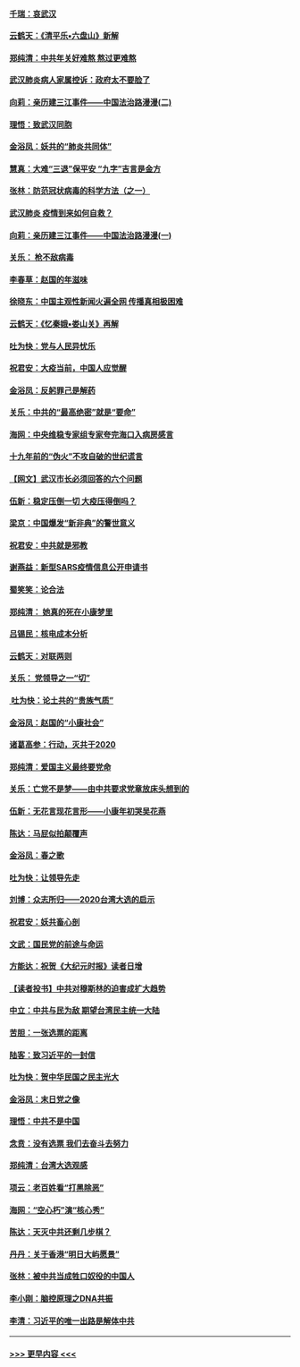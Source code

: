 #### [千瑞：哀武汉](../pages/nsc993/n11833647.md?t=01310844) 
#### [云鹤天：《清平乐▪六盘山》新解](../pages/nsc993/n11833611.md?t=01310844) 
#### [郑纯清：中共年关好难熬 熬过更难熬](../pages/nsc993/n11833489.md?t=01310844) 
#### [武汉肺炎病人家属控诉：政府太不要脸了](../pages/nsc993/n11833205.md?t=01310844) 
#### [向莉：亲历建三江事件——中国法治路漫漫(二)](../pages/nsc993/n11829102.md?t=01310844) 
#### [理悟：致武汉同胞](../pages/nsc993/n11831522.md?t=01310844) 
#### [金浴凤：妖共的“肺炎共同体”](../pages/nsc993/n11829448.md?t=01310844) 
#### [慧真：大难“三退”保平安 “九字”吉言是金方](../pages/nsc993/n11829501.md?t=01310844) 
#### [张林：防范冠状病毒的科学方法（之一）](../pages/nsc993/n11828618.md?t=01310844) 
#### [武汉肺炎 疫情到来如何自救？](../pages/nsc993/n11827632.md?t=01310844) 
#### [向莉：亲历建三江事件——中国法治路漫漫(一)](../pages/nsc993/n11827190.md?t=01310844) 
#### [关乐： 枪不敌病毒](../pages/nsc993/n11826746.md?t=01310844) 
#### [李春草：赵国的年滋味](../pages/nsc993/n11826321.md?t=01310844) 
#### [徐晓东：中国主观性新闻火遍全网 传播真相极困难](../pages/nsc993/n11826508.md?t=01310844) 
#### [云鹤天：《忆秦娥▪娄山关》再解](../pages/nsc993/n11824682.md?t=01310844) 
#### [吐为快：党与人民异忧乐](../pages/nsc993/n11824660.md?t=01310844) 
#### [祝君安：大疫当前，中国人应觉醒](../pages/nsc993/n11821946.md?t=01310844) 
#### [金浴凤：反躬罪己是解药](../pages/nsc993/n11820280.md?t=01310844) 
#### [关乐：中共的“最高绝密”就是“要命”](../pages/nsc993/n11816946.md?t=01310844) 
#### [海网：中央维稳专家组专家夸完海口入病房感言](../pages/nsc993/n11815138.md?t=01310844) 
#### [十九年前的“伪火”不攻自破的世纪谎言](../pages/nsc993/n11813238.md?t=01310844) 
#### [【网文】武汉市长必须回答的六个问题](../pages/nsc993/n11813848.md?t=01310844) 
#### [伍新：稳定压倒一切 大疫压得倒吗？](../pages/nsc993/n11812634.md?t=01310844) 
#### [梁京：中国爆发“新非典”的警世意义](../pages/nsc993/n11812554.md?t=01310844) 
#### [祝君安：中共就是邪教](../pages/nsc993/n11812431.md?t=01310844) 
#### [谢燕益：新型SARS疫情信息公开申请书](../pages/nsc993/n11808840.md?t=01310844) 
#### [蜀笑笑：论合法](../pages/nsc993/n11808064.md?t=01310844) 
#### [郑纯清： 她真的死在小康梦里](../pages/nsc993/n11806623.md?t=01310844) 
#### [吕锡民：核电成本分析](../pages/nsc993/n11806284.md?t=01310844) 
#### [云鹤天：对联两则](../pages/nsc993/n11805957.md?t=01310844) 
#### [关乐： 党领导之一“切”](../pages/nsc993/n11804505.md?t=01310844) 
#### [ 吐为快：论土共的“贵族气质”](../pages/nsc993/n11804490.md?t=01310844) 
#### [金浴凤：赵国的“小康社会”](../pages/nsc993/n11804452.md?t=01310844) 
#### [诸葛高参：行动，灭共于2020](../pages/nsc993/n11804120.md?t=01310844) 
#### [郑纯清：爱国主义最终要党命](../pages/nsc993/n11802197.md?t=01310844) 
#### [关乐：亡党不是梦——由中共要求党章放床头想到的](../pages/nsc993/n11802156.md?t=01310844) 
#### [伍新：无花言现花言形——小康年初哭吴花燕](../pages/nsc993/n11800044.md?t=01310844) 
#### [陈达：马屁似拍颠覆声](../pages/nsc993/n11800010.md?t=01310844) 
#### [金浴凤：春之歌](../pages/nsc993/n11797687.md?t=01310844) 
#### [吐为快：让领导先走](../pages/nsc993/n11797512.md?t=01310844) 
#### [刘博：众志所归——2020台湾大选的启示](../pages/nsc993/n11796878.md?t=01310844) 
#### [祝君安：妖共畜心剖](../pages/nsc993/n11794273.md?t=01310844) 
#### [文武：国民党的前途与命运](../pages/nsc993/n11794198.md?t=01310844) 
#### [方能达：祝贺《大纪元时报》读者日增](../pages/nsc993/n11793807.md?t=01310844) 
#### [【读者投书】中共对穆斯林的迫害成扩大趋势](../pages/nsc993/n11791371.md?t=01310844) 
#### [中立：中共与民为敌 期望台湾民主统一大陆](../pages/nsc993/n11790392.md?t=01310844) 
#### [苦胆：一张选票的距离](../pages/nsc993/n11788914.md?t=01310844) 
#### [陆客：致习近平的一封信](../pages/nsc993/n11788867.md?t=01310844) 
#### [吐为快：贺中华民国之民主光大](../pages/nsc993/n11788618.md?t=01310844) 
#### [金浴凤：末日党之像](../pages/nsc993/n11787475.md?t=01310844) 
#### [理悟：中共不是中国](../pages/nsc993/n11787463.md?t=01310844) 
#### [念贲：没有选票  我们去奋斗去努力](../pages/nsc993/n11787398.md?t=01310844) 
#### [郑纯清：台湾大选观感](../pages/nsc993/n11786210.md?t=01310844) 
#### [项云：老百姓看“打黑除恶”](../pages/nsc993/n11785398.md?t=01310844) 
#### [海网：“空心朽”演“核心秀”](../pages/nsc993/n11783874.md?t=01310844) 
#### [陈达：天灭中共还剩几步棋？](../pages/nsc993/n11783719.md?t=01310844) 
#### [丹丹：关于香港“明日大屿愿景”](../pages/nsc993/n11783273.md?t=01310844) 
#### [张林：被中共当成牲口奴役的中国人](../pages/nsc993/n11782397.md?t=01310844) 
#### [李小刚：脑控原理之DNA共振](../pages/nsc993/n11780962.md?t=01310844) 
#### [李清：习近平的唯一出路是解体中共](../pages/nsc993/n11780866.md?t=01310844) 

----
#### [ >>> 更早内容 <<< ](../indexes/nsc993-earlier.md)
